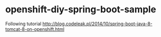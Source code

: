 # openshift-diy-spring-boot-sample
Following tutorial http://blog.codeleak.pl/2014/10/spring-boot-java-8-tomcat-8-on-openshift.html
